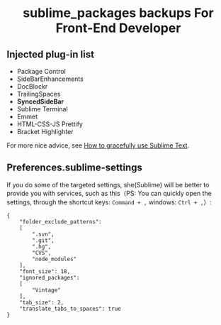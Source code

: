 <h1 align="center">sublime_packages backups For Front-End Developer</h1>


## **Injected plug-in list**

- Package Control
- SideBarEnhancements
- Doc​Blockr
- TrailingSpaces
- **SyncedSideBar**
- Sublime Terminal
- Emmet
- HTML-CSS-JS Prettify
- Bracket Highlighter

For more nice advice, see [How to gracefully use Sublime Text](http://jeffjade.com/2015/12/15/2015-04-17-toss-sublime-text/). 

## **Preferences.sublime-settings**
If you do some of the targeted settings, she(Sublime) will be better to provide you with services, such as this（PS: You can quickly open the settings, through the shortcut keys: `Command + ,` windows: `Ctrl + ,`）:

```
{
	"folder_exclude_patterns":
	[
		".svn",
		".git",
		".hg",
		"CVS",
		"node_modules"
	],
	"font_size": 18,
	"ignored_packages":
	[
		"Vintage"
	],
	"tab_size": 2,
	"translate_tabs_to_spaces": true
}
```
